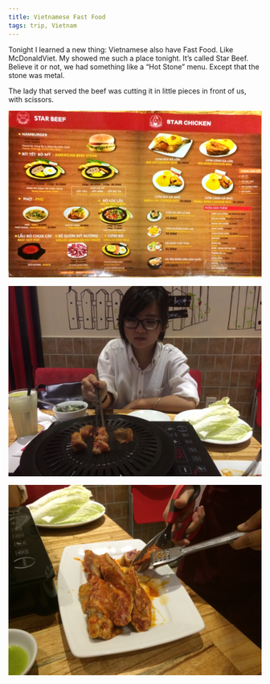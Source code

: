 ```yaml
---
title: Vietnamese Fast Food
tags: trip, Vietnam
---
```


Tonight I learned a new thing: Vietnamese also have Fast Food. Like McDonaldViet. My showed me such a place tonight. It’s called Star Beef. Believe it or not, we had something like a “Hot Stone” menu. Except that the stone was metal.

The lady that served the beef was cutting it in little pieces in front of us, with scissors.

![fast_food](fast_food1.jpg)

![fast_food](fast_food2.jpg)

![fast_food](fast_food3.jpg)
